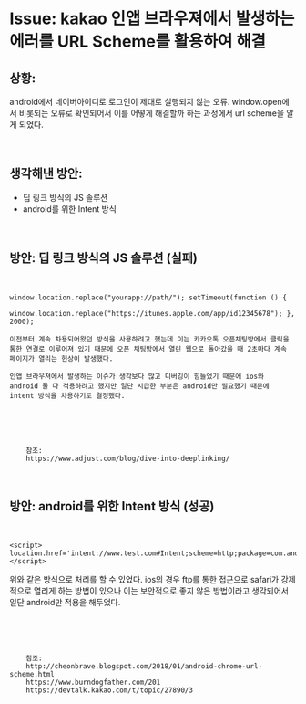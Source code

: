 <!--
author: Dailyscat
purpose: issue arrange
rules:
 (1) 헤더와 문단사이
    <br/>
    <br/>
 (2) 코드가 작성되는 부분은 >로 정리
 (3) 참조는 해당 내용 바로 아래
    <br/>
    <br/>
 (4) 명령어는 bold
 (5) 방안은 ## 안의 과정은 ###
-->

# Issue: kakao 인앱 브라우져에서 발생하는 에러를 URL Scheme를 활용하여 해결

## 상황:

android에서 네이버아이디로 로그인이 제대로 실행되지 않는 오류.
window.open에서 비롯되는 오류로 확인되어서 이를 어떻게 해결할까 하는 과정에서 url scheme을 알게 되었다.

<br/>

## 생각해낸 방안:

- 딥 링크 방식의 JS 솔루션
- android를 위한 Intent 방식

<br/>

## 방안: 딥 링크 방식의 JS 솔루션 (실패)

<br/>

    window.location.replace("yourapp://path/"); setTimeout(function () {

    window.location.replace("https://itunes.apple.com/app/id12345678"); }, 2000);

    이전부터 계속 차용되어왔던 방식을 사용하려고 했는데 이는 카카오톡 오픈채팅방에서 클릭을 통한 연결로 이루어져 있기 때문에 오픈 채팅방에서 열린 웹으로 돌아갔을 때 2초마다 계속 페이지가 열리는 현상이 발생했다.

    인앱 브라우져에서 발생하는 이슈가 생각보다 많고 디버깅이 힘들었기 때문에 ios와 android 둘 다 적용하려고 했지만 일단 시급한 부분은 android만 필요했기 때문에 intent 방식을 차용하기로 결정했다.

<br/>
<br/>
<br/>

        참조:
        https://www.adjust.com/blog/dive-into-deeplinking/

<br/>

## 방안: android를 위한 Intent 방식 (성공)

<br/>

    <script> location.href='intent://www.test.com#Intent;scheme=http;package=com.android.chrome;end' </script>

위와 같은 방식으로 처리를 할 수 있었다. ios의 경우 ftp를 통한 접근으로 safari가 강제적으로 열리게 하는 방법이 있으나 이는 보안적으로 좋지 않은 방법이라고 생각되어서 일단 android만 적용을 해두었다.

<br/>
<br/>
<br/>

        참조:
        http://cheonbrave.blogspot.com/2018/01/android-chrome-url-scheme.html
        https://www.burndogfather.com/201
        https://devtalk.kakao.com/t/topic/27890/3

<br/>
